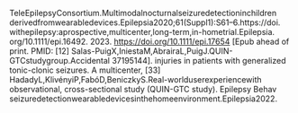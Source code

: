 TeleEpilepsyConsortium.Multimodalnocturnalseizuredetectioninchildren
derivedfromwearabledevices.Epilepsia2020;61(Suppl1):S61–6.https://doi.
withepilepsy:aprospective,multicenter,long-term,in-hometrial.Epilepsia.
org/10.1111/epi.16492.
2023. https://doi.org/10.1111/epi.17654 [Epub ahead of print. PMID:
[12] Salas-PuigX,IniestaM,AbrairaL,PuigJ.QUIN-GTCstudygroup.Accidental
37195144].
injuries in patients with generalized tonic-clonic seizures. A multicenter,
[33] HadadyL,KlivényiP,FabóD,BeniczkyS.Real-worlduserexperiencewith
observational, cross-sectional study (QUIN-GTC study). Epilepsy Behav
seizuredetectionwearabledevicesinthehomeenvironment.Epilepsia2022.